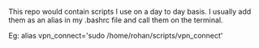 This repo would contain scripts I use on a day to day basis. I usually add them as an alias in my .bashrc file and call them on the terminal.

Eg: alias vpn_connect='sudo /home/rohan/scripts/vpn_connect'
